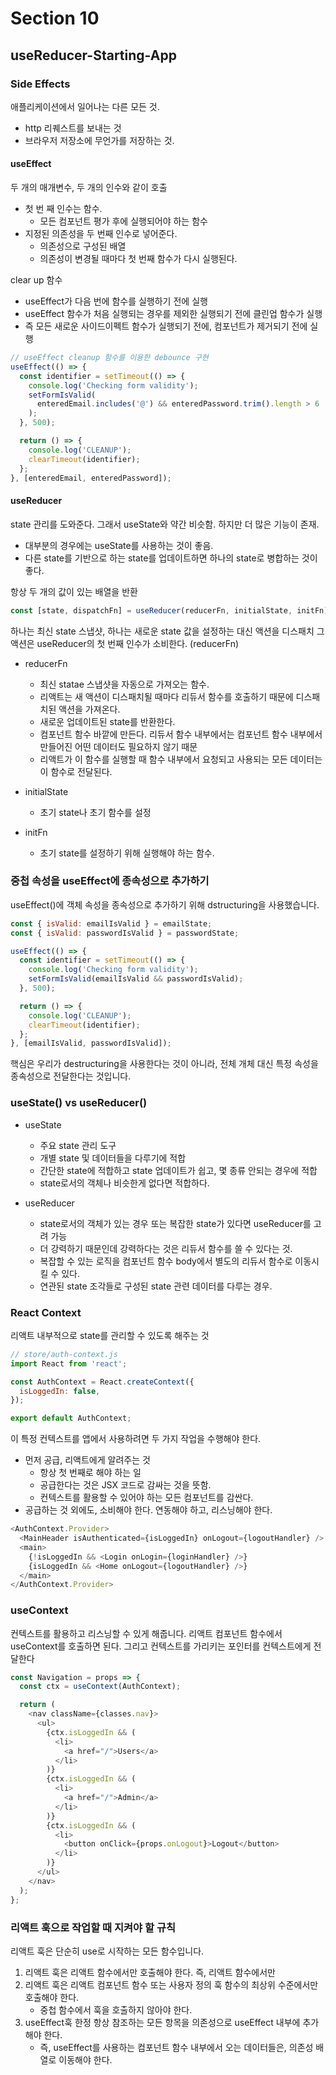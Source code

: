 # Section 10

## useReducer-Starting-App

### Side Effects

애플리케이션에서 일어나는 다른 모든 것.

- http 리퀘스트를 보내는 것
- 브라우저 저장소에 무언가를 저장하는 것.

#### useEffect

두 개의 매개변수, 두 개의 인수와 같이 호출

- 첫 번 째 인수는 함수.
  - 모든 컴포넌트 평가 후에 실행되어야 하는 함수
- 지정된 의존성을 두 번째 인수로 넣어준다.
  - 의존성으로 구성된 배열
  - 의존성이 변경될 때마다 첫 번째 함수가 다시 실행된다.

clear up 함수

- useEffect가 다음 번에 함수를 실행하기 전에 실행
- useEffect 함수가 처음 실행되는 경우를 제외한 실행되기 전에 클린업 함수가 실행
- 즉 모든 새로운 사이드이펙트 함수가 실행되기 전에, 컴포넌트가 제거되기 전에 실행

```js
// useEffect cleanup 함수를 이용한 debounce 구현
useEffect(() => {
  const identifier = setTimeout(() => {
    console.log('Checking form validity');
    setFormIsValid(
      enteredEmail.includes('@') && enteredPassword.trim().length > 6
    );
  }, 500);

  return () => {
    console.log('CLEANUP');
    clearTimeout(identifier);
  };
}, [enteredEmail, enteredPassword]);
```

#### useReducer

state 관리를 도와준다. 그래서 useState와 약간 비슷함.
하지만 더 많은 기능이 존재.

- 대부분의 경우에는 useState를 사용하는 것이 좋음.
- 다른 state를 기반으로 하는 state를 업데이트하면 하나의 state로 병합하는 것이 좋다.

항상 두 개의 값이 있는 배열을 반환

```js
const [state, dispatchFn] = useReducer(reducerFn, initialState, initFn);
```

하나는 최신 state 스냅샷, 하나는 새로운 state 값을 설정하는 대신 액션을 디스패치
그 액션은 useReducer의 첫 번째 인수가 소비한다. (reducerFn)

- reducerFn

  - 최신 statae 스냅샷을 자동으로 가져오는 함수.
  - 리액트는 새 액션이 디스패치될 때마다 리듀서 함수를 호출하기 때문에 디스패치된 액션을 가져온다.
  - 새로운 업데이트된 state를 반환한다.
  - 컴포넌트 함수 바깥에 만든다. 리듀서 함수 내부에서는 컴포넌트 함수 내부에서 만들어진 어떤 데이터도 필요하지 않기 때문
  - 리액트가 이 함수를 실행할 때 함수 내부에서 요청되고 사용되는 모든 데이터는 이 함수로 전달된다.

- initialState

  - 초기 state나 초기 함수를 설정

- initFn
  - 초기 state를 설정하기 위해 실행해야 하는 함수.

### 중첩 속성을 useEffect에 종속성으로 추가하기

useEffect()에 객체 속성을 종속성으로 추가하기 위해 dstructuring을 사용했습니다.

```js
const { isValid: emailIsValid } = emailState;
const { isValid: passwordIsValid } = passwordState;

useEffect(() => {
  const identifier = setTimeout(() => {
    console.log('Checking form validity');
    setFormIsValid(emailIsValid && passwordIsValid);
  }, 500);

  return () => {
    console.log('CLEANUP');
    clearTimeout(identifier);
  };
}, [emailIsValid, passwordIsValid]);
```

핵심은 우리가 destructuring을 사용한다는 것이 아니라, 전체 개체 대신 특정 속성을 종속성으로 전달한다는 것입니다.

### useState() vs useReducer()

- useState

  - 주요 state 관리 도구
  - 개별 state 및 데이터들을 다루기에 적합
  - 간단한 state에 적합하고 state 업데이트가 쉽고, 몇 종류 안되는 경우에 적합
  - state로서의 객체나 비슷한게 없다면 적합하다.

- useReducer
  - state로서의 객체가 있는 경우 또는 복잡한 state가 있다면 useReducer를 고려 가능
  - 더 강력하기 때문인데 강력하다는 것은 리듀서 함수를 쓸 수 있다는 것.
  - 복잡할 수 있는 로직을 컴포넌트 함수 body에서 별도의 리듀서 함수로 이동시킬 수 있다.
  - 연관된 state 조각들로 구성된 state 관련 데이터를 다루는 경우.

### React Context

리액트 내부적으로 state를 관리할 수 있도록 해주는 것

```js
// store/auth-context.js
import React from 'react';

const AuthContext = React.createContext({
  isLoggedIn: false,
});

export default AuthContext;
```

이 특정 컨텍스트를 앱에서 사용하려면 두 가지 작업을 수행해야 한다.

- 먼저 공급, 리액트에게 알려주는 것
  - 항상 첫 번째로 해야 하는 일
  - 공급한다는 것은 JSX 코드로 감싸는 것을 뜻함.
  - 컨텍스트를 활용할 수 있어야 하는 모든 컴포넌트를 감싼다.
- 공급하는 것 외에도, 소비해야 한다. 연동해야 하고, 리스닝해야 한다.

```js
<AuthContext.Provider>
  <MainHeader isAuthenticated={isLoggedIn} onLogout={logoutHandler} />
  <main>
    {!isLoggedIn && <Login onLogin={loginHandler} />}
    {isLoggedIn && <Home onLogout={logoutHandler} />}
  </main>
</AuthContext.Provider>
```

### useContext

컨텍스트를 활용하고 리스닝할 수 있게 해줍니다.
리액트 컴포넌트 함수에서 useContext를 호출하면 된다.
그리고 컨텍스트를 가리키는 포인터를 컨텍스트에게 전달한다

```js
const Navigation = props => {
  const ctx = useContext(AuthContext);

  return (
    <nav className={classes.nav}>
      <ul>
        {ctx.isLoggedIn && (
          <li>
            <a href="/">Users</a>
          </li>
        )}
        {ctx.isLoggedIn && (
          <li>
            <a href="/">Admin</a>
          </li>
        )}
        {ctx.isLoggedIn && (
          <li>
            <button onClick={props.onLogout}>Logout</button>
          </li>
        )}
      </ul>
    </nav>
  );
};
```

### 리액트 훅으로 작업할 때 지켜야 할 규칙

리액트 훅은 단순히 use로 시작하는 모든 함수입니다.

1. 리액트 훅은 리액트 함수에서만 호출해야 한다. 즉, 리액트 함수에서만
2. 리액트 훅은 리액트 컴포넌트 함수 또는 사용자 정의 훅 함수의 최상위 수준에서만 호출해야 한다.
   - 중첩 함수에서 훅을 호출하지 않아야 한다.
3. useEffect훅 한정 항상 참조하는 모든 항목을 의존성으로 useEffect 내부에 추가해야 한다.
   - 즉, useEffect를 사용하는 컴포넌트 함수 내부에서 오는 데이터들은, 의존성 배열로 이동해야 한다.
